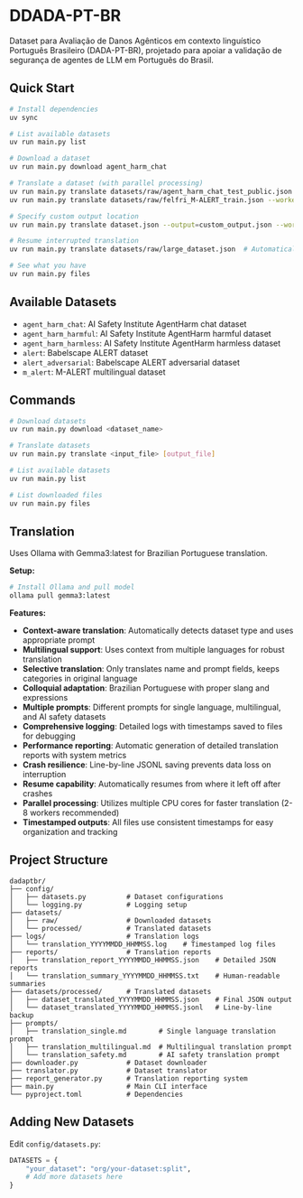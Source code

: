 # DDADA-PT-BR

Dataset para Avaliação de Danos Agênticos em contexto linguístico Português Brasileiro (DADA-PT-BR), projetado para apoiar a validação de segurança de agentes de LLM em Português do Brasil.

## Quick Start

```bash
# Install dependencies
uv sync

# List available datasets
uv run main.py list

# Download a dataset
uv run main.py download agent_harm_chat

# Translate a dataset (with parallel processing)
uv run main.py translate datasets/raw/agent_harm_chat_test_public.json
uv run main.py translate datasets/raw/felfri_M-ALERT_train.json --workers=4

# Specify custom output location
uv run main.py translate dataset.json --output=custom_output.json --workers=8

# Resume interrupted translation
uv run main.py translate datasets/raw/large_dataset.json  # Automatically resumes from .jsonl file

# See what you have
uv run main.py files
```

## Available Datasets

- `agent_harm_chat`: AI Safety Institute AgentHarm chat dataset
- `agent_harm_harmful`: AI Safety Institute AgentHarm harmful dataset
- `agent_harm_harmless`: AI Safety Institute AgentHarm harmless dataset
- `alert`: Babelscape ALERT dataset
- `alert_adversarial`: Babelscape ALERT adversarial dataset
- `m_alert`: M-ALERT multilingual dataset

## Commands

```bash
# Download datasets
uv run main.py download <dataset_name>

# Translate datasets
uv run main.py translate <input_file> [output_file]

# List available datasets
uv run main.py list

# List downloaded files
uv run main.py files
```

## Translation

Uses Ollama with Gemma3:latest for Brazilian Portuguese translation.

**Setup:**
```bash
# Install Ollama and pull model
ollama pull gemma3:latest
```

**Features:**
- **Context-aware translation**: Automatically detects dataset type and uses appropriate prompt
- **Multilingual support**: Uses context from multiple languages for robust translation
- **Selective translation**: Only translates name and prompt fields, keeps categories in original language
- **Colloquial adaptation**: Brazilian Portuguese with proper slang and expressions
- **Multiple prompts**: Different prompts for single language, multilingual, and AI safety datasets
- **Comprehensive logging**: Detailed logs with timestamps saved to files for debugging
- **Performance reporting**: Automatic generation of detailed translation reports with system metrics
- **Crash resilience**: Line-by-line JSONL saving prevents data loss on interruption
- **Resume capability**: Automatically resumes from where it left off after crashes
- **Parallel processing**: Utilizes multiple CPU cores for faster translation (2-8 workers recommended)
- **Timestamped outputs**: All files use consistent timestamps for easy organization and tracking

## Project Structure

```
dadaptbr/
├── config/
│   ├── datasets.py          # Dataset configurations
│   └── logging.py           # Logging setup
├── datasets/
│   ├── raw/                 # Downloaded datasets
│   └── processed/           # Translated datasets
├── logs/                    # Translation logs
│   └── translation_YYYYMMDD_HHMMSS.log    # Timestamped log files
├── reports/                 # Translation reports
│   ├── translation_report_YYYYMMDD_HHMMSS.json    # Detailed JSON reports
│   └── translation_summary_YYYYMMDD_HHMMSS.txt    # Human-readable summaries
├── datasets/processed/      # Translated datasets
│   ├── dataset_translated_YYYYMMDD_HHMMSS.json    # Final JSON output
│   └── dataset_translated_YYYYMMDD_HHMMSS.jsonl   # Line-by-line backup
├── prompts/
│   ├── translation_single.md        # Single language translation prompt
│   ├── translation_multilingual.md  # Multilingual translation prompt
│   └── translation_safety.md        # AI safety translation prompt
├── downloader.py            # Dataset downloader
├── translator.py            # Dataset translator
├── report_generator.py      # Translation reporting system
├── main.py                  # Main CLI interface
└── pyproject.toml           # Dependencies
```

## Adding New Datasets

Edit `config/datasets.py`:

```python
DATASETS = {
    "your_dataset": "org/your-dataset:split",
    # Add more datasets here
}
```
